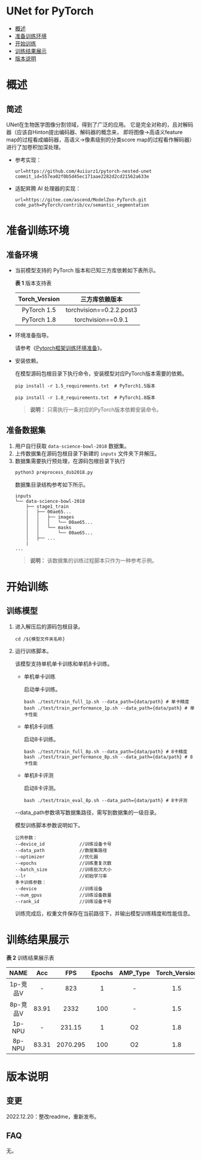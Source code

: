 # UNet for PyTorch

-   [概述](概述.md)
-   [准备训练环境](准备训练环境.md)
-   [开始训练](开始训练.md)
-   [训练结果展示](训练结果展示.md)
-   [版本说明](版本说明.md)



# 概述

## 简述
UNet在生物医学图像分割领域，得到了广泛的应用。
它是完全对称的，且对解码器（应该自Hinton提出编码器、解码器的概念来，
即将图像->高语义feature map的过程看成编码器，高语义->像素级别的分类score map的过程看作解码器）
进行了加卷积加深处理。

- 参考实现：

  ```
  url=https://github.com/4uiiurz1/pytorch-nested-unet
  commit_id=557ea02f0b5d45ec171aae2282d2cd21562a633e
  ```
- 适配昇腾 AI 处理器的实现：
  ```
  url=https://gitee.com/ascend/ModelZoo-PyTorch.git
  code_path=PyTorch/contrib/cv/semantic_segmentation
  ```


# 准备训练环境

## 准备环境

- 当前模型支持的 PyTorch 版本和已知三方库依赖如下表所示。

  **表 1**  版本支持表

  | Torch_Version      | 三方库依赖版本                                 |
  | :--------: | :----------------------------------------------------------: |
  | PyTorch 1.5 | torchvision==0.2.2.post3 |
  | PyTorch 1.8 | torchvision==0.9.1 |

- 环境准备指导。

  请参考《[Pytorch框架训练环境准备](https://www.hiascend.com/document/detail/zh/ModelZoo/pytorchframework/ptes)》。
  
- 安装依赖。

  在模型源码包根目录下执行命令，安装模型对应PyTorch版本需要的依赖。
  ```
  pip install -r 1.5_requirements.txt  # PyTorch1.5版本
  
  pip install -r 1.8_requirements.txt  # PyTorch1.8版本
  ```
  > **说明：** 
  >只需执行一条对应的PyTorch版本依赖安装命令。


## 准备数据集

1. 用户自行获取 `data-science-bowl-2018` 数据集。
2. 上传数据集在源码包根目录下新建的 `inputs` 文件夹下并解压。
3. 数据集需要执行预处理，在源码包根目录下执行
    ```bash
    python3 preprocess_dsb2018.py
    ```
   数据集目录结构参考如下所示。
    ```
    inputs
    └── data-science-bowl-2018
        ├── stage1_train
        |   ├── 00ae65...
        │   │   ├── images
        │   │   │   └── 00ae65...
        │   │   └── masks
        │   │       └── 00ae65...            
        │   ├── ...
        |
    ...
    ```
   > **说明：** 
   >该数据集的训练过程脚本只作为一种参考示例。


# 开始训练

## 训练模型

1. 进入解压后的源码包根目录。

   ```
   cd /${模型文件夹名称} 
   ```

2. 运行训练脚本。

   该模型支持单机单卡训练和单机8卡训练。

   - 单机单卡训练

     启动单卡训练。

     ```
     bash ./test/train_full_1p.sh --data_path={data/path} # 单卡精度
     bash ./test/train_performance_1p.sh --data_path={data/path} # 单卡性能     
     ```

   - 单机8卡训练

     启动8卡训练。

     ```
     bash ./test/train_full_8p.sh --data_path={data/path} # 8卡精度
     bash ./test/train_performance_8p.sh --data_path={data/path} # 8卡性能
     ```

   - 单机8卡评测
  
     启动8卡评测。

     ```
     bash ./test/train_eval_8p.sh --data_path={data/path} # 8卡评测
     ```

   --data_path参数填写数据集路径，需写到数据集的一级目录。

   模型训练脚本参数说明如下。

   ```
   公共参数：
   --device_id             //训练设备卡号
   --data_path             //数据集路径
   --optimizer             //优化器
   --epochs                //训练重复次数
   --batch_size            //训练批次大小
   --lr                    //初始学习率
   多卡训练参数：
   --device                //训练设备
   --num_gpus              //训练设备数量
   --rank_id               //训练设备卡号
   ```
   训练完成后，权重文件保存在当前路径下，并输出模型训练精度和性能信息。

# 训练结果展示

**表 2** 训练结果展示表

| NAME   | Acc    |  FPS | Epochs | AMP_Type | Torch_Version |
|:------:|:------:|:----:|:------:|:--------:| :-----------: |
| 1p-竞品V | -     |  823 | 1      |        - | 1.5 |
| 8p-竞品V | 83.91 | 2332 | 100    |        - | 1.5 |
| 1p-NPU | -     |  231.15 | 1      |       O2 | 1.8 |
| 8p-NPU | 83.31 |  2070.295 | 100    |       O2 | 1.8 |

# 版本说明

## 变更

2022.12.20：整改readme，重新发布。

## FAQ

无。
